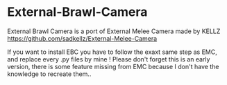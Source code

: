 # External-Brawl-Camera
External Brawl Camera is a port of External Melee Camera made by KELLZ
https://github.com/sadkellz/External-Melee-Camera

If you want to install EBC you have to follow the exaxt same step as EMC, and replace every .py files by mine !
Please don't forget this is an early version, there is some feature missing from EMC because I don't have the knowledge to recreate them..
